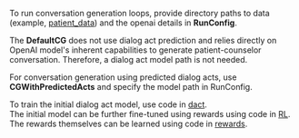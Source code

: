 To run conversation generation loops, provide directory paths to data (example, <a href="../../data/patient_data">patient_data</a>) and 
the openai details in <b>RunConfig</b>.

The <b>DefaultCG</b> does not use dialog act prediction and relies directly on OpenAI model's inherent
capabilities to generate patient-counselor conversation. Therefore, a dialog act model path is not needed.

For conversation generation using predicted dialog acts, use <b>CGWithPredictedActs</b> and specify the
model path in RunConfig.

To train the initial dialog act model, use code in <a href="../dact">dact</a>.<br>
The initial model can be further fine-tuned using rewards using code in <a href="../RL">RL</a>.<br>
The rewards themselves can be learned using code in <a href="../rewards">rewards</a>.


